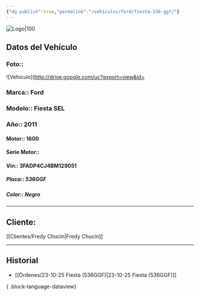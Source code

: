 ```yaml
---
{"dg-publish":true,"permalink":"/vehiculos/ford/fiesta-536-ggf/"}
---
```


![Logo|100](http://drive.google.com/uc?export=view&id=137fl3TIZ0-PU8b-Pt0bsjclwHub_u78G)

## Datos del Vehículo 
### Foto:: 
![Vehículo](http://drive.google.com/uc?export=view&id=

### Marca:: Ford
### Modelo:: Fiesta SEL
### Año:: 2011
#### Motor:: 1600
#### Serie Motor:: 
#### Vin:: 3FADP4CJ4BM129051
##### Placa:: 536GGF
##### Color:: Negro
---

## Cliente:

[[Clientes/Fredy Chucin\|Fredy Chucin]]

---

## Historial

- [[Órdenes/23-10-25 Fiesta (536GGF)\|23-10-25 Fiesta (536GGF)]]

{ .block-language-dataview} 